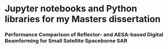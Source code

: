 # Jupyter notebooks and Python libraries for my Masters dissertation
### Performance Comparison of Reflector- and AESA-based Digital Beamforming for Small Satellite Spaceborne SAR
